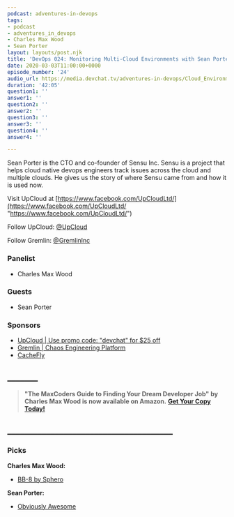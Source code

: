 ```yaml
---
podcast: adventures-in-devops
tags:
- podcast
- adventures_in_devops
- Charles Max Wood
- Sean Porter
layout: layouts/post.njk
title: 'DevOps 024: Monitoring Multi-Cloud Environments with Sean Porter | Sensu'
date: 2020-03-03T11:00:00+0000
episode_number: '24'
audio_url: https://media.devchat.tv/adventures-in-devops/Cloud_Environments_with_Sean_Porter_from_Sensu.mp3
duration: '42:05'
question1: ''
answer1: ''
question2: ''
answer2: ''
question3: ''
answer3: ''
question4: ''
answer4: ''

---
```

Sean Porter is the CTO and co-founder of Sensu Inc. Sensu is a project that helps cloud native devops engineers track issues across the cloud and multiple clouds. He gives us the story of where Sensu came from and how it is used now.

Visit UpCloud at [https://www.facebook.com/UpCloudLtd/](https://www.facebook.com/UpCloudLtd/ "https://www.facebook.com/UpCloudLtd/")

Follow UpCloud: [@UpCloud](https://twitter.com/upcloud)

Follow Gremlin: [@GremlinInc](https://twitter.com/GremlinInc)

### **Panelist**

* Charles Max Wood

### **Guests**

* Sean Porter

### **Sponsors**

* [UpCloud | Use promo code: "devchat" for $25 off](https://upcloud.com/signup/)
* [Gremlin | Chaos Engineering Platform](https://www.gremlin.com/?utm_source=adevchattv&utm_medium=banner&utm_campaign=2021_q1_adventures_in_devops)
* [CacheFly](https://www.cachefly.com/)

## **_______**

> **"The MaxCoders Guide to Finding Your Dream Developer Job" by Charles Max Wood is now available on Amazon.** [**Get Your Copy Today!**](https://www.amazon.com/gp/product/B081MBL5C9/ref=as_li_ss_tl?ie=UTF8&linkCode=sl1&tag=devchattv-20&linkId=9d61363241636e2546ef46abba198746&language=en_US)

## **______________________________________**

### **Picks**

**Charles Max Wood:**

* [BB-8 by Sphero](https://www.amazon.com/Original-BB-8-Sphero-Droid-Trainer/dp/B0107H5FJ6)

**Sean Porter:**

* [Obviously Awesome](https://www.amazon.com/Obviously-Awesome-Product-Positioning-Customers/dp/1999023005)